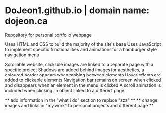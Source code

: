 # DoJeon1.github.io | domain name: dojeon.ca

Repository for personal portfolio webpage

Uses HTML and CSS to build the majority of the site's base
Uses JavaScript to implement specific functionalities and animations for a hamburger style navigation menu

Scrollable website, clickable images are linked to a separate page with a specific project
Shadows are added behind images for aesthetics, a coloured border appears when tabbing between elements
Hover effects are added to clickable elements
Navigation bar remains on screen when clicked and disappears when an element in the menu is clicked
A scroll animation is included when clicking an object linked to a different page

** add information in the "what i do" section to replace "zzz" **
** change images and links in "my work" to personal projects and different page **

